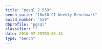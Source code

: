 ```yaml
---
title: "pgsql 2 559"
bench_suite: "16w30 CI Weekly Benchmark"
build_number: "559"
dbprofile: "pgsql"
classifier: ""
date: 2016-07-25T03:05:13
type: "bench"
---
```

